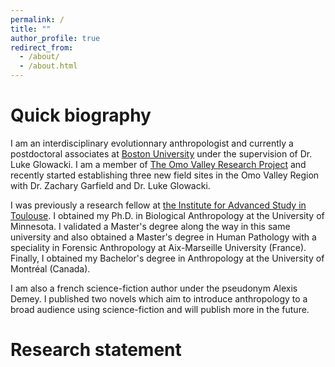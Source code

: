 ```yaml
---
permalink: /
title: ""
author_profile: true
redirect_from: 
  - /about/
  - /about.html
---
```

Quick biography
======

I am an interdisciplinary evolutionnary anthropologist and currently a postdoctoral associates at [Boston University](https://www.bu.edu/) under the supervision of Dr. Luke Glowacki. I am a member of [The Omo Valley Research Project](http://www.omovalleyresearchproject.org) and recently started establishing three new field sites in the Omo Valley Region with Dr. Zachary Garfield and Dr. Luke Glowacki.

I was previously a research fellow at [the Institute for Advanced Study in Toulouse](https://www.iast.fr/). I obtained my Ph.D. in Biological Anthropology at the University of Minnesota. I validated a Master's degree along the way in this same university and also obtained a Master's degree in Human Pathology with a speciality in Forensic Anthropology at Aix-Marseille University (France). Finally, I obtained my Bachelor's degree in Anthropology at the University of Montréal (Canada). 

I am also a french science-fiction author under the pseudonym Alexis Demey. I published two novels which aim to introduce anthropology to a broad audience using science-fiction and will publish more in the future.

Research statement 
======

